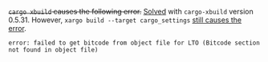 ~~`cargo xbuild` causes the following error.~~ [Solved](https://github.com/rust-osdev/cargo-xbuild/pull/71) with `cargo-xbuild` version 0.5.31. However, `xargo build --target cargo_settings` [still causes the error](https://github.com/japaric/xargo/issues/292).

```
error: failed to get bitcode from object file for LTO (Bitcode section not found in object file)
```
